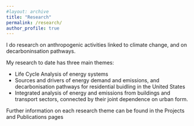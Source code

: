 ```yaml
---
#layout: archive
title: "Research"
permalink: /research/
author_profile: true
---
```


I do research on anthropogenic activities linked to climate change, and on decarboninsation pathways. 

My research to date has three main themes: 
 - Life Cycle Analysis of energy systems
 - Sources and drivers of energy demand and emissions, and decarbonisation pathways for residential buidling in the United States
 - Integrated analysis of energy and emissions from buildings and transport sectors, connected by their joint dependence on urban form.

Further information on each research theme can be found in the Projects and Publications pages
